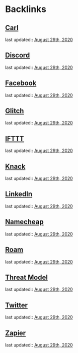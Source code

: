 
# Backlinks
## [Carl](<Carl.md>)
last updated:: [August 29th, 2020](<August 29th, 2020.md>)

## [Discord](<Discord.md>)
last updated:: [August 29th, 2020](<August 29th, 2020.md>)

## [Facebook](<Facebook.md>)
last updated:: [August 29th, 2020](<August 29th, 2020.md>)

## [Glitch](<Glitch.md>)
last updated:: [August 29th, 2020](<August 29th, 2020.md>)

## [IFTTT](<IFTTT.md>)
last updated:: [August 29th, 2020](<August 29th, 2020.md>)

## [Knack](<Knack.md>)
last updated:: [August 29th, 2020](<August 29th, 2020.md>)

## [LinkedIn](<LinkedIn.md>)
last updated:: [August 29th, 2020](<August 29th, 2020.md>)

## [Namecheap](<Namecheap.md>)
last updated:: [August 29th, 2020](<August 29th, 2020.md>)

## [Roam](<Roam.md>)
last updated:: [August 29th, 2020](<August 29th, 2020.md>)

## [Threat Model](<Threat Model.md>)
last updated:: [August 29th, 2020](<August 29th, 2020.md>)

## [Twitter](<Twitter.md>)
last updated:: [August 29th, 2020](<August 29th, 2020.md>)

## [Zapier](<Zapier.md>)
last updated:: [August 29th, 2020](<August 29th, 2020.md>)

